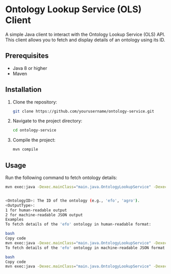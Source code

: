 # Ontology Lookup Service (OLS) Client

A simple Java client to interact with the Ontology Lookup Service (OLS) API. This client allows you to fetch and display details of an ontology using its ID.

## Prerequisites

- Java 8 or higher
- Maven

## Installation

1. Clone the repository:

    ```bash
    git clone https://github.com/yourusername/ontology-service.git
    ```

2. Navigate to the project directory:

    ```bash
    cd ontology-service
    ```

3. Compile the project:

    ```bash
    mvn compile
    ```

## Usage

Run the following command to fetch ontology details:

```bash
mvn exec:java -Dexec.mainClass="main.java.OntologyLookupService" -Dexec.args="<OntologyID> <OutputType>"


<OntologyID>: The ID of the ontology (e.g., 'efo', 'agro').
<OutputType>:
1 for human-readable output
2 for machine-readable JSON output
Examples
To fetch details of the 'efo' ontology in human-readable format:

bash
Copy code
mvn exec:java -Dexec.mainClass="main.java.OntologyLookupService" -Dexec.args="efo 1"
To fetch details of the 'efo' ontology in machine-readable JSON format:

bash
Copy code
mvn exec:java -Dexec.mainClass="main.java.OntologyLookupService" -Dexec.args="efo 2"